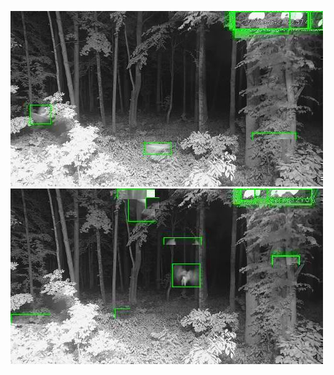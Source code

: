 ![20200627-222942-225947](in/20200627/20200627-222942-225947_0_.jpg)
![20200627-225952-232957](in/20200627/20200627-225952-232957_0_.jpg)

